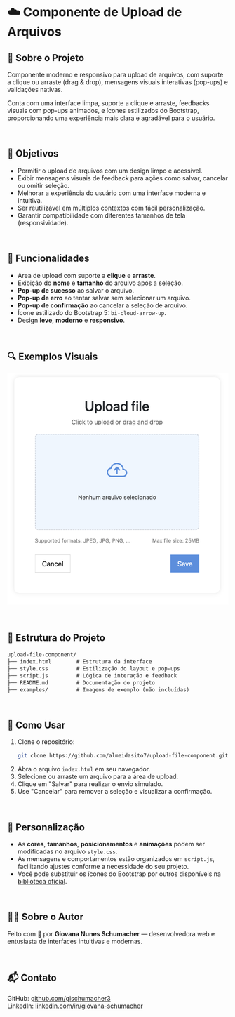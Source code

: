 # ☁️ Componente de Upload de Arquivos

## 📌 Sobre o Projeto  
Componente moderno e responsivo para upload de arquivos, com suporte a clique ou arraste (drag & drop), mensagens visuais interativas (pop-ups) e validações nativas.

Conta com uma interface limpa, suporte a clique e arraste, feedbacks visuais com pop-ups animados, e ícones estilizados do Bootstrap, proporcionando uma experiência mais clara e agradável para o usuário.

<br>

## 🎯 Objetivos  
- Permitir o upload de arquivos com um design limpo e acessível.  
- Exibir mensagens visuais de feedback para ações como salvar, cancelar ou omitir seleção.  
- Melhorar a experiência do usuário com uma interface moderna e intuitiva.  
- Ser reutilizável em múltiplos contextos com fácil personalização.  
- Garantir compatibilidade com diferentes tamanhos de tela (responsividade).  

<br>

## 🧩 Funcionalidades  
- Área de upload com suporte a **clique** e **arraste**.  
- Exibição do **nome** e **tamanho** do arquivo após a seleção.  
- **Pop-up de sucesso** ao salvar o arquivo.  
- **Pop-up de erro** ao tentar salvar sem selecionar um arquivo.  
- **Pop-up de confirmação** ao cancelar a seleção de arquivo.  
- Ícone estilizado do Bootstrap 5: `bi-cloud-arrow-up`.  
- Design **leve**, **moderno** e **responsivo**.  

<br>

## 🔍 Exemplos Visuais   

<p align="left">
  <img src="images/image.png" alt="Exemplo do Componente de Upload" width="600"/>
</p>

<br>

## 📁 Estrutura do Projeto  
```
upload-file-component/
├── index.html        # Estrutura da interface
├── style.css         # Estilização do layout e pop-ups
├── script.js         # Lógica de interação e feedback
├── README.md         # Documentação do projeto
├── examples/         # Imagens de exemplo (não incluídas)
```

<br>

## 🚀 Como Usar  
1. Clone o repositório:  
   ```bash
   git clone https://github.com/almeidasito7/upload-file-component.git
   ```  
2. Abra o arquivo `index.html` em seu navegador.  
3. Selecione ou arraste um arquivo para a área de upload.  
4. Clique em "Salvar" para realizar o envio simulado.  
5. Use "Cancelar" para remover a seleção e visualizar a confirmação.

<br>

## 🎨 Personalização  
- As **cores**, **tamanhos**, **posicionamentos** e **animações** podem ser modificadas no arquivo `style.css`.  
- As mensagens e comportamentos estão organizados em `script.js`, facilitando ajustes conforme a necessidade do seu projeto.  
- Você pode substituir os ícones do Bootstrap por outros disponíveis na [biblioteca oficial](https://icons.getbootstrap.com/).

<br>

## 👩‍💻 Sobre o Autor  
Feito com 💜 por **Giovana Nunes Schumacher** — desenvolvedora web e entusiasta de interfaces intuitivas e modernas.

<br>

## 📬 Contato  
GitHub: [github.com/gischumacher3](https://github.com/gischumacher3)  
LinkedIn: [linkedin.com/in/giovana-schumacher](https://linkedin.com/in/giovana-schumacher)
